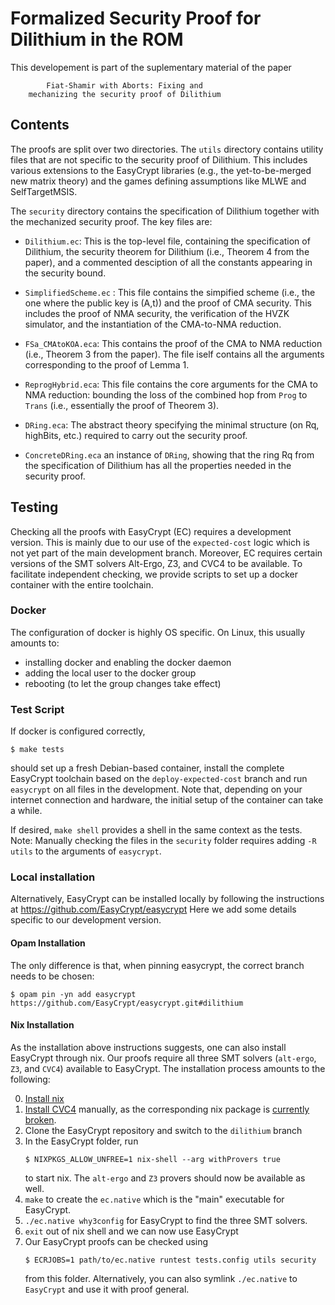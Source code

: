 # Formalized Security Proof for Dilithium in the ROM

This developement is part of the suplementary material of the paper

            Fiat-Shamir with Aborts: Fixing and
        mechanizing the security proof of Dilithium

## Contents

The proofs are split over two directories. The `utils` directory
contains utility files that are not specific to the security proof of
Dilithium. This includes various extensions to the EasyCrypt libraries
(e.g., the yet-to-be-merged new matrix theory) and the games defining
assumptions like MLWE and SelfTargetMSIS.

The `security` directory contains the specification of Dilithium
together with the mechanized security proof. The key files are:

- `Dilithium.ec`: This is the top-level file, containing the
  specification of Dilithium, the security theorem for Dilithium
  (i.e., Theorem 4 from the paper), and a commented desciption of all
  the constants appearing in the security bound.

- `SimplifiedScheme.ec` : This file contains the simpified scheme
  (i.e., the one where the public key is (A,t)) and the proof of CMA
  security. This includes the proof of NMA security, the verification
  of the HVZK simulator, and the instantiation of the CMA-to-NMA
  reduction.

- `FSa_CMAtoKOA.eca`: This contains the proof of the CMA to NMA
  reduction (i.e., Theorem 3 from the paper). The file iself contains
  all the arguments corresponding to the proof of Lemma 1.

- `ReprogHybrid.eca`: This file contains the core arguments for the
  CMA to NMA reduction: bounding the loss of the combined hop from
  `Prog` to `Trans` (i.e., essentially the proof of Theorem 3).

- `DRing.eca`: The abstract theory specifying the minimal structure (on
  Rq, highBits, etc.) required to carry out the security proof.

- `ConcreteDRing.eca` an instance of `DRing`, showing that the ring Rq
  from the specification of Dilithium has all the properties needed in
  the security proof.


## Testing

Checking all the proofs with EasyCrypt (EC) requires a development
version. This is mainly due to our use of the `expected-cost` logic
which is not yet part of the main development branch. Moreover, EC
requires certain versions of the SMT solvers Alt-Ergo, Z3, and CVC4 to
be available. To facilitate independent checking, we provide scripts
to set up a docker container with the entire toolchain.

### Docker

The configuration of docker is highly OS specific. On Linux, this
usually amounts to:

- installing docker and enabling the docker daemon
- adding the local user to the docker group
- rebooting (to let the group changes take effect)

### Test Script

If docker is configured correctly,

```
$ make tests
```

should set up a fresh Debian-based container, install the complete
EasyCrypt toolchain based on the `deploy-expected-cost` branch and run
`easycrypt` on all files in the development. Note that, depending on
your internet connection and hardware, the initial setup of the
container can take a while.

If desired, `make shell` provides a shell in the same context as the
tests. Note: Manually checking the files in the `security` folder
requires adding `-R utils` to the arguments of `easycrypt`.

### Local installation

Alternatively, EasyCrypt can be installed locally by following the
instructions at https://github.com/EasyCrypt/easycrypt
Here we add some details specific to our development version.

#### Opam Installation

The only difference is that, when pinning easycrypt, the correct
branch needs to be chosen:

```
$ opam pin -yn add easycrypt https://github.com/EasyCrypt/easycrypt.git#dilithium
```

#### Nix Installation

As the installation above instructions suggests, one can also install EasyCrypt through nix.
Our proofs require all three SMT solvers (`alt-ergo`, `Z3`, and `CVC4`) available to EasyCrypt.
The installation process amounts to the following:

0. [Install nix](https://nixos.org/download.html)
1. [Install CVC4](https://github.com/CVC4/CVC4-archived/blob/master/INSTALL.md) manually,
   as the corresponding nix package is [currently broken](https://discourse.nixos.org/t/system-no-longer-builds-need-help-interpreting-the-log/24737).
2. Clone the EasyCrypt repository and switch to the `dilithium` branch
3. In the EasyCrypt folder, run
   ```
   $ NIXPKGS_ALLOW_UNFREE=1 nix-shell --arg withProvers true
   ```
   to start nix. The `alt-ergo` and `Z3` provers should now be available as well.
4. `make` to create the `ec.native` which is the "main" executable for EasyCrypt.
5. `./ec.native why3config` for EasyCrypt to find the three SMT solvers.
6. `exit` out of nix shell and we can now use EasyCrypt
7. Our EasyCrypt proofs can be checked using
   ```
   $ ECRJOBS=1 path/to/ec.native runtest tests.config utils security
   ```
   from this folder.
   Alternatively, you can also symlink `./ec.native` to `EasyCrypt` and use it with proof general.
